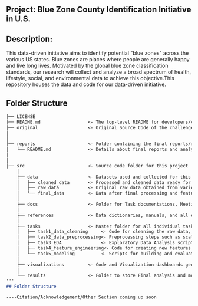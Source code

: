 ## Project: Blue Zone  County Identification Initiative in U.S. 

##  Description:
This data-driven initiative aims to identify potential "blue zones" across the various US states. Blue zones are places where people are generally happy and live long lives. Motivated by the global blue zone classification standards, our research will collect and analyze a broad spectrum of health, lifestyle, social, and environmental data to achieve this objective.This repository houses the data and code for our data-driven initiative.









## Folder Structure

```markdown
├── LICENSE
├── README.md                  <- The top-level README for developers/collaborators using this project.
├── original                   <- Original Source Code of the challenge hosted by Omdena. Can be used as a reference code for the current project goal.
│ 
│
├── reports                    <- Folder containing the final reports/results of this project
│   └── README.md              <- Details about final reports and analysis
│ 
│ 
├── src                        <- Source code folder for this project
    │
    ├── data                   <- Datasets used and collected for this project
    │   ├── cleaned_data       <- Processed and cleaned data ready for analysis.
    │   ├── raw_data           <- Original raw data obtained from various sources.
    │   └── final_data         <- Data after final processing and feature engineering.
    │   
    ├── docs                   <- Folder for Task documentations, Meeting Presentations and task Workflow Documents and Diagrams.
    │
    ├── references             <- Data dictionaries, manuals, and all other explanatory references used 
    │
    ├── tasks                  <- Master folder for all individual task folders
    │   ├── task1_data_cleaning     <- Code for cleaning the raw data, handling missing values, and standardizing formats.
    │   ├── task2_data_preprocessing<- Preprocessing steps such as scaling, encoding, and feature transformation.
    │   ├── task3_EDA               <- Exploratory Data Analysis scripts for understanding data distributions, correlations, and visualizations.
    │   ├── task4_feature_engineering<- Code for creating new features based on domain knowledge and insights gained from the data.
    │   └── task5_modeling          <- Scripts for building and evaluating predictive models.
    │
    ├── visualizations         <- Code and Visualization dashboards generated for the project
    │
    └── results                <- Folder to store Final analysis and modelling results and code.
'''
## Folder Structure

----Citation/Acknowledgement/Other Section coming up soon
